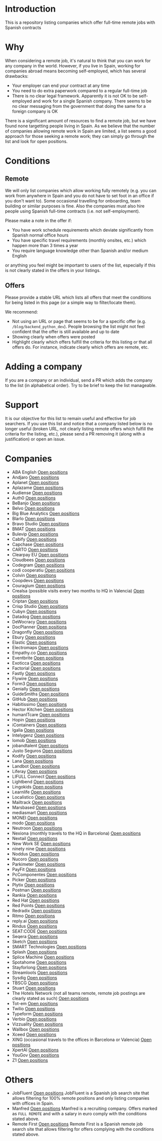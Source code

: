 # Introduction

This is a repository listing companies which offer full-time remote jobs with
Spanish contracts

# Why

When considering a remote job, it's natural to think that you can work for any
company in the world. However, if you live in Spain, working for companies
abroad means becoming self-employed, which has several drawbacks:

* Your employer can end your contract at any time
* You need to do extra paperwork compared to a regular full-time job
* There is no clear legal framework. Apparently it is not OK to be self-employed
  and work for a single Spanish company. There seems to be no clear messaging
  from the government that doing the same for a foreign company is OK

There is a significant amount of resources to find a remote job, but we have
found none targetting people living in Spain. As we believe that the number of
companies allowing remote work in Spain are limited, a list seems a good
approach for those seeking a remote work; they can simply go through the list
and look for open positions.

# Conditions

## Remote

We will only list companies which allow working fully remotely (e.g. you can
work from anywhere in Spain and you do not have to set foot in an office if you
don't want to). Some occasional travelling for onboarding, team building or
similar purposes is fine. Also the companies must also hire people using
Spanish full-time contracts (i.e. not self-employment).

Please make a note in the offer if:

* You have work schedule requirements which deviate significantly from Spanish
  normal office hours
* You have specific travel requirements (monthly onsites, etc.) which happen
  more than 3 times a year
* You require language knowledge other than Spanish and/or medium English

or anything you feel might be important to users of the list, especially if
this is not clearly stated in the offers in your listings.

## Offers

Please provide a stable URL which lists all offers that meet the conditions
for being listed in this page (or a simple way to filter/locate them).

We recommend:

* Not using an URL or page that seems to be for a specific offer (e.g.
  `/blog/backend_python_dev`). People browsing the list might not feel
  confident that the offer is still available and up to date
* Showing clearly when offers were posted
* Highlight clearly which offers fulfill the criteria for this listing
  or that all offers do. For instance, indicate clearly which offers
  are remote, etc.

# Adding a company

If you are a company or an individual, send a PR which adds the company to the
list (in alphabetical order). Try to be brief to keep the list manageable.

# Support

It is our objective for this list to remain useful and effective for job
searchers. If you use this list and notice that a company listed below is no
longer useful (broken URL, not clearly listing remote offers which fulfill
the criteria for the listing, etc.), please send a PR removing it (along
with a justification) or open an issue.

# Companies

* ABA English [Open positions](https://www.linkedin.com/school/aba-english/jobs/)
* Andjaro [Open positions](https://www.welcometothejungle.com/en/companies/andjaro/jobs)
* Aplanet [Open positions](https://aplanet.org/careers/)
* Aplazame [Open positions](https://www.linkedin.com/company/aplazame/jobs/)
* Audiense [Open positions](http://aboutus.audiense.com/careers)
* Auth0 [Open positions](https://auth0.com/careers/positions?locations=Remote)
* BeBanjo [Open positions](https://bebanjo.com/careers)
* Belvo [Open positions](https://angel.co/company/belvo/jobs)
* Big Blue Analytics [Open positions](https://bigblueanalytics.com/hiring/)
* Blarlo [Open positions](https://github.com/blarlo/remote-job-offers)
* Bravo Studio [Open positions](https://www.bravostudio.app/careers)
* BMAT [Open positions](https://bmat.bamboohr.com/jobs/)
* Bulevip [Open positions](https://adventures.freshpeople.team/jobs?department=Bulevip&remote=true)
* Cabify [Open positions](https://cabify.com/es/jobs)
* Capchase [Open positions](https://jobs.lever.co/capchase?commitment=Full%20-%20Time%20Remote&location=EU)
* CARTO [Open positions](https://carto.com/careers/)
* Clearpay EU [Open positions](https://apply.workable.com/clearpayeu/)
* Cloudbees [Open positions](https://www.cloudbees.com/careers/job)
* Codegram [Open positions](https://www.codegram.com/careers)
* codi cooperatiu [Open positions](https://codicoop.github.io/busquem-socia/)
* Colvin [Open positions](https://www.linkedin.com/company/colvin/jobs/)
* Coopdevs [Open positions](https://coopdevs.org/treballa-amb-nosaltres/)
* Couragium [Open positions](https://www.linkedin.com/company/couragium-solutions/jobs/)
* Crealsa (possible visits every two months to HQ in Valencia) [Open positions](https://crealsa.es/empleo/) 
* Criptan [Open positions](https://www.criptan.es/jobs)
* Crisp Studio [Open positions](https://weworkremotely.com/company/crisp-studio)
* Cubyn [Open positions](https://www.welcometothejungle.com/fr/companies/cubyn/jobs)
* Datadog [Open positions](https://www.datadoghq.com/careers/)
* DeWocracy [Open positions](https://github.com/dewocracy/careers)
* DocPlanner [Open positions](https://apply.workable.com/docplanner/)
* Dragonfly [Open positions](https://www.wearedragonfly.co/careers)
* Ebury [Open positions](https://careers.ebury.com/)
* Elastic [Open positions](https://www.elastic.co/about/careers/)
* Electromaps [Open positions](https://www.electromaps.com/articulo/unete-al-equipo-electromaps)
* Empathy.co [Open positions](https://www.empathy.co/company/careers/)
* Eventbrite [Open positions](https://www.eventbritecareers.com/jobs/search?page=1&country_codes%5B%5D=ES&cities%5B%5D=Remote&query=)
* Exoticca [Open positions](https://apply.workable.com/exoticca/)
* Factorial [Open positions](https://factorialhr.com/join-factorial)
* Fastly [Open positions](https://www.fastly.com/about/careers)
* Flywire [Open positions](https://www.flywire.com/company/careers)
* Form3 [Open positions](https://form3.tech/careers)
* Genially [Open positions](https://www.linkedin.com/company/geniallyofficial/jobs)
* GuideSmiths [Open positions](https://www.guidesmiths.com/careers)
* GitHub [Open positions](https://github.com/about/careers)
* Habitissimo [Open positions](https://www.linkedin.com/company/habitissimo/jobs/)
* Hector Kitchen [Open positions](https://hectorkitchen.recruitee.com/#section-121611)
* humanITcare [Open positions](https://www.linkedin.com/company/humanitcare/jobs/)
* Hopin [Open positions](https://hopin.com/careers)
* iContainers [Open positions](https://www.notion.so/Open-Positions-in-iContainers-a3f291c528bd4e60969b7206b09a3d0b)
* Igalia [Open positions](https://www.igalia.com/jobs/)
* Intelygenz [Open positions](https://intelygenz.com/join-us/#careers)
* Iomob [Open positions](https://angel.co/company/iomob/jobs)
* jobandtalent [Open positions](https://jobandtalent.bamboohr.com/jobs/)
* Justo Seguros [Open positions](https://www.notion.so/justoseguros/Open-Positions-574be9f0ca1a4251bfa179efc37dfcb9)
* Kodify [Open positions](https://kodify.recruitee.com/#section-26652)
* Lana [Open positions](https://boards.greenhouse.io/lana/)
* Landbot [Open positions](https://jobs.landbot.io/)
* Liferay [Open positions](https://jobs.jobvite.com/careers/liferay)
* LIFULL Connect [Open positions](https://www.lifullconnect.com/careers/)
* Lightbend [Open positions](https://www.lightbend.com/company/careers)
* Lingokids [Open positions](https://lingokids.com/jobs)
* Learnlife [Open positions](https://learnlife.com/work-with-us)
* Localistico [Open positions](https://angel.co/company/localistico)
* Mailtrack [Open positions](https://mailtrack.io/blog/tag/jobs/)
* Marsbased [Open positions](https://marsbased.com/es/jobs/)
* mediasmart [Open positions](https://info.mediasmart.io/careers)
* MONEI [Open positions](https://monei.com/page/we-are-hiring/)
* modo [Open positions](https://doc.clickup.com/p/h/4aw7y-533/ff8c70b304156ba/4aw7y-533)
* Neutroon [Open positions](https://www.neutroon.com/career)
* Nexiona (monthly travels to the HQ in Barcelona) [Open positions](https://angel.co/company/nexiona/jobs)
* Nextail [Open positions](https://nextaillabs.recruitee.com/)
* New Work SE [Open positions](https://www.new-work.se/en/career/vacancies)
* ninety nine [Open positions](https://www.notion.so/Open-positions-6f9c67b1a7364caa80579d3cf3a55081)
* Noddus [Open positions](https://www.enterprise.noddus.com/careers)
* Nucoro [Open positions](https://www.nucoro.com/careers)
* Parkimeter [Open positions](https://parkimeter.factorialhr.com/#jobs)
* PayFit [Open positions](https://payfit.com/en/careers/)
* PcComponentes [Open positions](https://www.pccomponentes.com/trabaja-con-nosotros)
* Picker [Open positions](https://www.notion.so/We-are-looking-for-Talent-7033e2f2f9534f54b4627b41157c00ec)
* Plytix [Open positions](https://www.plytix.com/careers)
* Postman [Open positions](https://www.postman.com/company/careers/open-positions/)
* Rankia [Open positions](https://www.rankia.com/empleo/trabaja-en-rankia)
* Red Hat [Open positions](https://global-redhat.icims.com/jobs/search?ss=1&searchLocation=13549--Remote)
* Red Points [Open positions](https://www.redpoints.com/jobs/)
* Redradix [Open positions](https://www.linkedin.com/jobs/redradix-jobs-worldwide/)
* Ritmo [Open positions](https://www.linkedin.com/company/ritmo-capital/jobs/)
* reply.ai [Open positions](https://replyai.bamboohr.com/jobs/)
* Rindus [Open positions](https://rindus.jobs.personio.de/)
* SEAT:CODE [Open positions](https://www.linkedin.com/company/seatcode/jobs/)
* Seqera [Open positions](https://seqera.io/careers/)
* Sketch [Open positions](https://www.sketch.com/jobs/)
* SMART Technologies [Open positions](https://smarttechnologies.recruiterbox.com/?country=Spain&q=&limit=25)
* Splash [Open positions](https://splashthat.com/careers)
* Splice Machine [Open positions](https://jobs.lever.co/splicemachine/)
* Spotahome [Open positions](https://rent.spotahome.com/work-with-us)
* Stayforlong [Open positions](https://www.linkedin.com/company/stayforlong/jobs/)
* Streamloots [Open positions](https://careers.streamloots.com/)
* Sysdig [Open positions](https://sysdig.com/jobs/)
* TBSCG [Open positions](https://www.linkedin.com/company/tbscg/jobs/)
* Stuart [Open positions](https://stuart.com/careers/)
* The Hotels Network (not all teams remote, remote job postings are clearly stated as such) [Open positions](https://info.thehotelsnetwork.com/en/careers)
* Tot-em [Open positions](https://www.linkedin.com/company/tot-em/jobs/)
* Twilio [Open positions](https://boards.greenhouse.io/twilio/)
* Typeform [Open positions](https://www.typeform.com/careers/)
* Verbio [Open positions](https://www.verbio.com/company/)
* Vizzuality [Open positions](https://vizzuality.bamboohr.com/jobs/)
* Wallbox [Open positions](https://apply.workable.com/wallbox/)
* Xceed [Open positions](https://angel.co/company/xceed/jobs)
* XING (occasional travels to the offices in Barcelona or Valencia) [Open positions](https://www.xing.com/jobs/search?page=1&utf8=%E2%9C%93&nrs=1&sc_o=jobs_search_button&keywords=xing&location=barcelona&radius=)
* XpertAI [Open positions](https://xpertai.factorialhr.es/#jobs)
* YouGov [Open positions](https://jobs.yougov.com/jobs)
* Z1 [Open positions](https://z1.digital/careers)

# Others

* JobFluent [Open positions](https://www.jobfluent.com/es/empleos-remoto) JobFluent is a Spanish job search site that allows filtering for 100% remote positions and only listing companies with offices in Spain.
* Manfred [Open positions](https://github.com/getmanfred/offers/wiki) Manfred is a recruiting company. Offers marked as `FULL REMOTE` and with a salary in euro comply with the conditions stated above.
* Remote First [Open positions](https://remotefirst.digital/empresas/ofrecen-contrato-espanol) Remote First is a Spanish remote job search site that allows filtering for offers complying with the conditions stated above.
